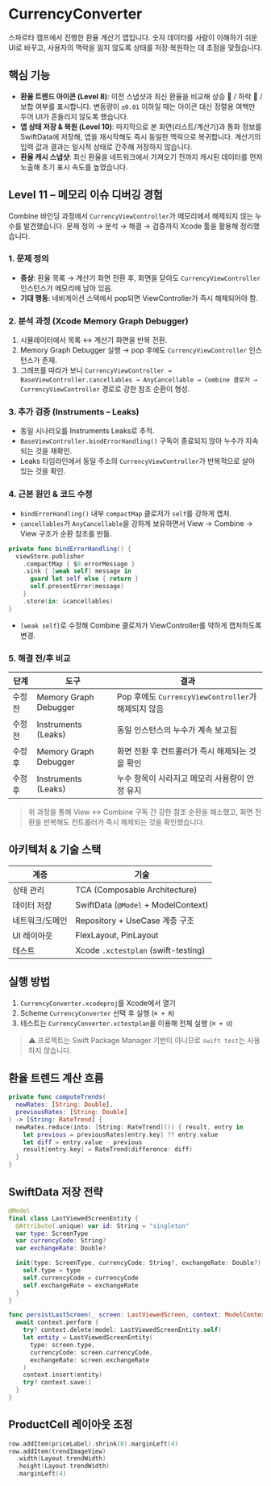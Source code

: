 # CurrencyConverter
스파르타 캠프에서 진행한 환율 계산기 앱입니다. 숫자 데이터를 사람이 이해하기 쉬운 UI로 바꾸고, 사용자의 맥락을 잃지 않도록 상태를 저장·복원하는 데 초점을 맞췄습니다.

## 핵심 기능
- **환율 트렌드 아이콘 (Level 8)**: 이전 스냅샷과 최신 환율을 비교해 상승 🔼 / 하락 🔽 / 보합 여부를 표시합니다. 변동량이 `±0.01` 이하일 때는 아이콘 대신 정렬용 여백만 두어 UI가 흔들리지 않도록 했습니다.
- **앱 상태 저장 & 복원 (Level 10)**: 마지막으로 본 화면(리스트/계산기)과 통화 정보를 SwiftData에 저장해, 앱을 재시작해도 즉시 동일한 맥락으로 복귀합니다. 계산기의 입력 값과 결과는 일시적 상태로 간주해 저장하지 않습니다.
- **환율 캐시 스냅샷**: 최신 환율을 네트워크에서 가져오기 전까지 캐시된 데이터를 먼저 노출해 초기 표시 속도를 높였습니다.

## Level 11 – 메모리 이슈 디버깅 경험
Combine 바인딩 과정에서 `CurrencyViewController`가 메모리에서 해제되지 않는 누수를 발견했습니다. 문제 정의 → 분석 → 해결 → 검증까지 Xcode 툴을 활용해 정리했습니다.

### 1. 문제 정의
- **증상**: 환율 목록 → 계산기 화면 전환 후, 화면을 닫아도 `CurrencyViewController` 인스턴스가 메모리에 남아 있음.
- **기대 행동**: 네비게이션 스택에서 pop되면 ViewController가 즉시 해제되어야 함.

### 2. 분석 과정 (Xcode Memory Graph Debugger)
1. 시뮬레이터에서 목록 ↔ 계산기 화면을 반복 전환.
2. Memory Graph Debugger 실행 → pop 후에도 `CurrencyViewController` 인스턴스가 존재.
3. 그래프를 따라가 보니 `CurrencyViewController → BaseViewController.cancellables → AnyCancellable → Combine 클로저 → CurrencyViewController` 경로로 강한 참조 순환이 형성.

### 3. 추가 검증 (Instruments – Leaks)
- 동일 시나리오를 Instruments Leaks로 추적.
- `BaseViewController.bindErrorHandling()` 구독이 종료되지 않아 누수가 지속되는 것을 재확인.
- Leaks 타임라인에서 동일 주소의 `CurrencyViewController`가 반복적으로 살아 있는 것을 확인.

### 4. 근본 원인 & 코드 수정
- `bindErrorHandling()` 내부 `compactMap` 클로저가 `self`를 강하게 캡처.
- `cancellables`가 `AnyCancellable`을 강하게 보유하면서 View → Combine → View 구조가 순환 참조를 만듦.

```swift
private func bindErrorHandling() {
  viewStore.publisher
    .compactMap { $0.errorMessage }
    .sink { [weak self] message in
      guard let self else { return }
      self.presentError(message)
    }
    .store(in: &cancellables)
}
```
- `[weak self]`로 수정해 Combine 클로저가 ViewController를 약하게 캡처하도록 변경.

### 5. 해결 전/후 비교
| 단계 | 도구 | 결과 |
| --- | --- | --- |
| 수정 전 | Memory Graph Debugger | Pop 후에도 `CurrencyViewController`가 해제되지 않음 |
| 수정 전 | Instruments (Leaks) | 동일 인스턴스의 누수가 계속 보고됨 |
| 수정 후 | Memory Graph Debugger | 화면 전환 후 컨트롤러가 즉시 해제되는 것을 확인 |
| 수정 후 | Instruments (Leaks) | 누수 항목이 사라지고 메모리 사용량이 안정 유지 |

> 위 과정을 통해 View ↔ Combine 구독 간 강한 참조 순환을 해소했고, 화면 전환을 반복해도 컨트롤러가 즉시 해제되는 것을 확인했습니다.

## 아키텍처 & 기술 스택
| 계층 | 기술 |
| --- | --- |
| 상태 관리 | TCA (Composable Architecture) |
| 데이터 저장 | SwiftData (`@Model` + ModelContext) |
| 네트워크/도메인 | Repository + UseCase 계층 구조 |
| UI 레이아웃 | FlexLayout, PinLayout |
| 테스트 | Xcode `.xctestplan` (swift-testing) |

## 실행 방법
1. `CurrencyConverter.xcodeproj`를 Xcode에서 열기
2. Scheme `CurrencyConverter` 선택 후 실행 (`⌘ + R`)
3. 테스트는 `CurrencyConverter.xctestplan`을 이용해 전체 실행 (`⌘ + U`)

> ⚠️ 프로젝트는 Swift Package Manager 기반이 아니므로 `swift test`는 사용하지 않습니다.

## 환율 트렌드 계산 흐름
```swift
private func computeTrends(
  newRates: [String: Double],
  previousRates: [String: Double]
) -> [String: RateTrend] {
  newRates.reduce(into: [String: RateTrend]()) { result, entry in
    let previous = previousRates[entry.key] ?? entry.value
    let diff = entry.value - previous
    result[entry.key] = RateTrend(difference: diff)
  }
}
```

## SwiftData 저장 전략
```swift
@Model
final class LastViewedScreenEntity {
  @Attribute(.unique) var id: String = "singleton"
  var type: ScreenType
  var currencyCode: String?
  var exchangeRate: Double?

  init(type: ScreenType, currencyCode: String?, exchangeRate: Double?) {
    self.type = type
    self.currencyCode = currencyCode
    self.exchangeRate = exchangeRate
  }
}

func persistLastScreen(_ screen: LastViewedScreen, context: ModelContext) async {
  await context.perform {
    try? context.delete(model: LastViewedScreenEntity.self)
    let entity = LastViewedScreenEntity(
      type: screen.type,
      currencyCode: screen.currencyCode,
      exchangeRate: screen.exchangeRate
    )
    context.insert(entity)
    try? context.save()
  }
}
```

## ProductCell 레이아웃 조정
```swift
row.addItem(priceLabel).shrink(0).marginLeft(4)
row.addItem(trendImageView)
  .width(Layout.trendWidth)
  .height(Layout.trendWidth)
  .marginLeft(4)
```

